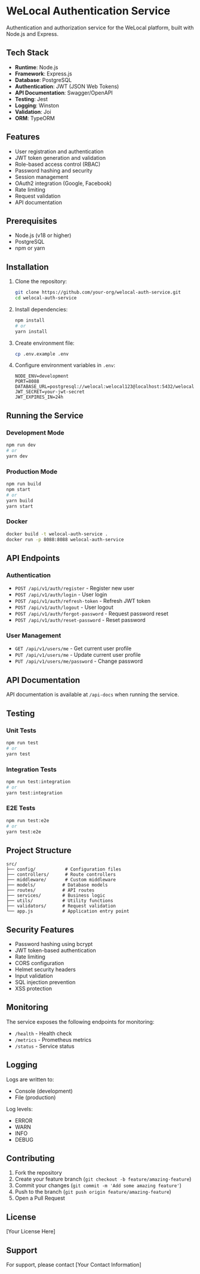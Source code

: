 # WeLocal Authentication Service

Authentication and authorization service for the WeLocal platform, built with Node.js and Express.

## Tech Stack

- **Runtime**: Node.js
- **Framework**: Express.js
- **Database**: PostgreSQL
- **Authentication**: JWT (JSON Web Tokens)
- **API Documentation**: Swagger/OpenAPI
- **Testing**: Jest
- **Logging**: Winston
- **Validation**: Joi
- **ORM**: TypeORM

## Features

- User registration and authentication
- JWT token generation and validation
- Role-based access control (RBAC)
- Password hashing and security
- Session management
- OAuth2 integration (Google, Facebook)
- Rate limiting
- Request validation
- API documentation

## Prerequisites

- Node.js (v18 or higher)
- PostgreSQL
- npm or yarn

## Installation

1. Clone the repository:
   ```bash
   git clone https://github.com/your-org/welocal-auth-service.git
   cd welocal-auth-service
   ```

2. Install dependencies:
   ```bash
   npm install
   # or
   yarn install
   ```

3. Create environment file:
   ```bash
   cp .env.example .env
   ```

4. Configure environment variables in `.env`:
   ```env
   NODE_ENV=development
   PORT=8088
   DATABASE_URL=postgresql://welocal:welocal123@localhost:5432/welocal
   JWT_SECRET=your-jwt-secret
   JWT_EXPIRES_IN=24h
   ```

## Running the Service

### Development Mode
```bash
npm run dev
# or
yarn dev
```

### Production Mode
```bash
npm run build
npm start
# or
yarn build
yarn start
```

### Docker
```bash
docker build -t welocal-auth-service .
docker run -p 8088:8088 welocal-auth-service
```

## API Endpoints

### Authentication
- `POST /api/v1/auth/register` - Register new user
- `POST /api/v1/auth/login` - User login
- `POST /api/v1/auth/refresh-token` - Refresh JWT token
- `POST /api/v1/auth/logout` - User logout
- `POST /api/v1/auth/forgot-password` - Request password reset
- `POST /api/v1/auth/reset-password` - Reset password

### User Management
- `GET /api/v1/users/me` - Get current user profile
- `PUT /api/v1/users/me` - Update current user profile
- `PUT /api/v1/users/me/password` - Change password

## API Documentation

API documentation is available at `/api-docs` when running the service.

## Testing

### Unit Tests
```bash
npm run test
# or
yarn test
```

### Integration Tests
```bash
npm run test:integration
# or
yarn test:integration
```

### E2E Tests
```bash
npm run test:e2e
# or
yarn test:e2e
```

## Project Structure

```
src/
├── config/           # Configuration files
├── controllers/      # Route controllers
├── middleware/       # Custom middleware
├── models/          # Database models
├── routes/          # API routes
├── services/        # Business logic
├── utils/           # Utility functions
├── validators/      # Request validation
└── app.js           # Application entry point
```

## Security Features

- Password hashing using bcrypt
- JWT token-based authentication
- Rate limiting
- CORS configuration
- Helmet security headers
- Input validation
- SQL injection prevention
- XSS protection

## Monitoring

The service exposes the following endpoints for monitoring:
- `/health` - Health check
- `/metrics` - Prometheus metrics
- `/status` - Service status

## Logging

Logs are written to:
- Console (development)
- File (production)

Log levels:
- ERROR
- WARN
- INFO
- DEBUG

## Contributing

1. Fork the repository
2. Create your feature branch (`git checkout -b feature/amazing-feature`)
3. Commit your changes (`git commit -m 'Add some amazing feature'`)
4. Push to the branch (`git push origin feature/amazing-feature`)
5. Open a Pull Request

## License

[Your License Here]

## Support

For support, please contact [Your Contact Information] 